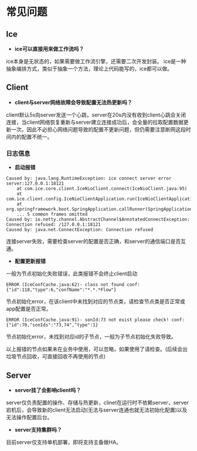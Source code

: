 # 常见问题

## Ice

- **ice可以直接用来做工作流吗？**

ice本身是无状态的，如果需要做工作流引擎，还需要二次开发封装。
ice是一种抽象编排方式，类似于抽象一个方法，理论上代码能写的，ice都可以做。

## Client

- **client与server网络故障会导致配置无法热更新吗？**

client默认5s向server发送一个心跳，server在20s内没有收到client心跳会关闭连接，当client网络恢复重新与server建立连接成功后，会全量的拉取配置数据更新一次。因此不必担心网络问题导致的配置不更新问题，但仍需要注意断网这段时间内的配置不统一。

### 日志信息

- **启动报错**

```
Caused by: java.lang.RuntimeException: ice connect server error server:127.0.0.1:18121
	at com.ice.core.client.IceNioClient.connect(IceNioClient.java:95)
	at com.ice.client.config.IceNioClientApplication.run(IceNioClientApplication.java:24)
	at org.springframework.boot.SpringApplication.callRunner(SpringApplication.java:782)
	... 5 common frames omitted
Caused by: io.netty.channel.AbstractChannel$AnnotatedConnectException: Connection refused: /127.0.0.1:18121
Caused by: java.net.ConnectException: Connection refused
```

连接server失败，需要检查server的配置是否正确，和server的通信端口是否互通。

- **配置更新报错**

一般为节点初始化失败错误，此类报错不会终止client启动

```
ERROR (IceConfCache.java:62)- class not found conf:{"id":118,"type":6,"confName":"*.*.*Flow"}
```

节点初始化error，在该client中未找到对应的节点类，请检查节点类是否正常或app配置是否正常。

```
ERROR (IceConfCache.java:91)- sonId:73 not exist please check! conf:{"id":70,"sonIds":"73,74","type":1}
```

节点初始化error，未找到对应id的子节点，一般为子节点初始化失败导致。

以上报错的节点如果未在业务中使用，可以忽略，如果使用了请检查。(后续会出垃圾节点回收，可直接回收不再使用的节点)


## Server
- **server挂了会影响client吗？**

server仅负责配置的操作、存储与热更新，clinet在运行时不依赖server，server宕机后，会导致新的client无法启动(无法与server连通也就无法初始化配置)以及无法操作配置后台。

- **server支持集群吗？**

目前server仅支持单机部署，即将支持主备做HA。